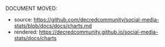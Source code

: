 DOCUMENT MOVED:

- source: https://github.com/decredcommunity/social-media-stats/blob/docs/docs/charts.md
- rendered: https://decredcommunity.github.io/social-media-stats/docs/charts
